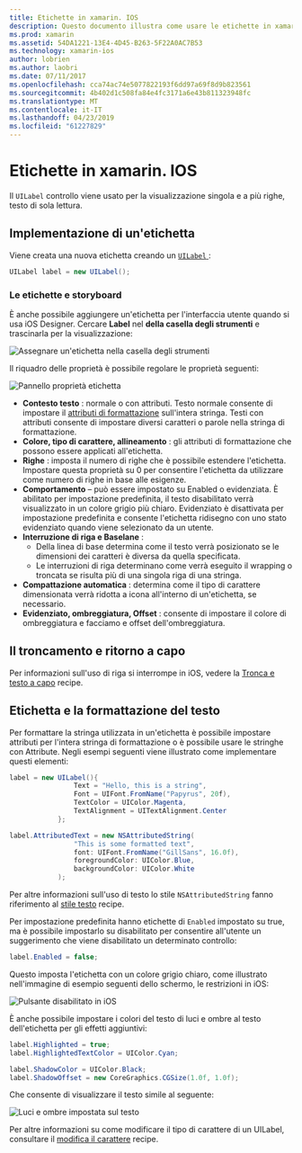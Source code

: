 ```yaml
---
title: Etichette in xamarin. IOS
description: Questo documento illustra come usare le etichette in xamarin. IOS. Viene descritto come creare le etichette a livello di codice e con iOS Designer.
ms.prod: xamarin
ms.assetid: 54DA1221-13E4-4D45-B263-5F22A0AC7B53
ms.technology: xamarin-ios
author: lobrien
ms.author: laobri
ms.date: 07/11/2017
ms.openlocfilehash: cca74ac74e5077822193f6dd97a69f8d9b823561
ms.sourcegitcommit: 4b402d1c508fa84e4fc3171a6e43b811323948fc
ms.translationtype: MT
ms.contentlocale: it-IT
ms.lasthandoff: 04/23/2019
ms.locfileid: "61227829"
---
```

# <a name="labels-in-xamarinios"></a>Etichette in xamarin. IOS

Il `UILabel` controllo viene usato per la visualizzazione singola e a più righe, testo di sola lettura. 

## <a name="implementing-a-label"></a>Implementazione di un'etichetta

Viene creata una nuova etichetta creando un [ `UILabel` ](xref:UIKit.UILabel):

```csharp
UILabel label = new UILabel();
```

### <a name="labels-and-storyboards"></a>Le etichette e storyboard

È anche possibile aggiungere un'etichetta per l'interfaccia utente quando si usa iOS Designer. Cercare **Label** nel **della casella degli strumenti** e trascinarla per la visualizzazione:

![Assegnare un'etichetta nella casella degli strumenti](labels-images/image3.png)

Il riquadro delle proprietà è possibile regolare le proprietà seguenti:

![Pannello proprietà etichetta](labels-images/image2.png)

- **Contesto testo** : normale o con attributi. Testo normale consente di impostare il [attributi di formattazione](#Formatting_Text_and_Label) sull'intera stringa. Testi con attributi consente di impostare diversi caratteri o parole nella stringa di formattazione.
- **Colore, tipo di carattere, allineamento** : gli attributi di formattazione che possono essere applicati all'etichetta.
- **Righe** : imposta il numero di righe che è possibile estendere l'etichetta. Impostare questa proprietà su 0 per consentire l'etichetta da utilizzare come numero di righe in base alle esigenze.
- **Comportamento** – può essere impostato su Enabled o evidenziata. È abilitato per impostazione predefinita, il testo disabilitato verrà visualizzato in un colore grigio più chiaro. Evidenziato è disattivata per impostazione predefinita e consente l'etichetta ridisegno con uno stato evidenziato quando viene selezionato da un utente.
- **Interruzione di riga e Baselane** : 
    - Della linea di base determina come il testo verrà posizionato se le dimensioni dei caratteri è diversa da quella specificata.
    - Le interruzioni di riga determinano come verrà eseguito il wrapping o troncata se risulta più di una singola riga di una stringa.
- **Compattazione automatica** : determina come il tipo di carattere dimensionata verrà ridotta a icona all'interno di un'etichetta, se necessario.
- **Evidenziato, ombreggiatura, Offset** : consente di impostare il colore di ombreggiatura e facciamo e offset dell'ombreggiatura.

## <a name="truncating-and-wrapping"></a>Il troncamento e ritorno a capo

Per informazioni sull'uso di riga si interrompe in iOS, vedere la [Tronca e testo a capo](https://github.com/xamarin/recipes/tree/master/Recipes/ios/standard_controls/labels/uilabel-truncate-wrap-text) recipe.

<a name="Formatting_Text_and_Label"/>

## <a name="formatting-text-and-label"></a>Etichetta e la formattazione del testo

Per formattare la stringa utilizzata in un'etichetta è possibile impostare attributi per l'intera stringa di formattazione o è possibile usare le stringhe con Attribute. Negli esempi seguenti viene illustrato come implementare questi elementi:

```csharp
label = new UILabel(){
                Text = "Hello, this is a string",
                Font = UIFont.FromName("Papyrus", 20f),
                TextColor = UIColor.Magenta,
                TextAlignment = UITextAlignment.Center
            };
```

```csharp
label.AttributedText = new NSAttributedString(
                "This is some formatted text",
                font: UIFont.FromName("GillSans", 16.0f),
                foregroundColor: UIColor.Blue,
                backgroundColor: UIColor.White
            );
```

Per altre informazioni sull'uso di testo lo stile `NSAttributedString` fanno riferimento al [stile testo](https://github.com/xamarin/recipes/tree/master/Recipes/ios/standard_controls/text_field/style_text) recipe.

Per impostazione predefinita hanno etichette di `Enabled` impostato su true, ma è possibile impostarlo su disabilitato per consentire all'utente un suggerimento che viene disabilitato un determinato controllo:

```csharp
label.Enabled = false;
```

Questo imposta l'etichetta con un colore grigio chiaro, come illustrato nell'immagine di esempio seguenti dello schermo, le restrizioni in iOS:

![Pulsante disabilitato in iOS](labels-images/image1.png)

È anche possibile impostare i colori del testo di luci e ombre al testo dell'etichetta per gli effetti aggiuntivi:

```csharp
label.Highlighted = true;
label.HighlightedTextColor = UIColor.Cyan;

label.ShadowColor = UIColor.Black;
label.ShadowOffset = new CoreGraphics.CGSize(1.0f, 1.0f);
```

Che consente di visualizzare il testo simile al seguente:

![Luci e ombre impostata sul testo](labels-images/image4.png)

Per altre informazioni su come modificare il tipo di carattere di un UILabel, consultare il [modifica il carattere](https://github.com/xamarin/recipes/tree/master/Recipes/ios/standard_controls/labels/change_the_font) recipe.





